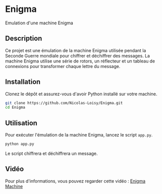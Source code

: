 # Enigma

Emulation d'une machine Enigma

## Description

Ce projet est une émulation de la machine Enigma utilisée pendant la Seconde Guerre mondiale pour chiffrer et déchiffrer des messages. La machine Enigma utilise une série de rotors, un réflecteur et un tableau de connexions pour transformer chaque lettre du message.

## Installation

Clonez le dépôt et assurez-vous d'avoir Python installé sur votre machine.

```bash
git clone https://github.com/Nicolas-Loisy/Enigma.git
cd Enigma
```

## Utilisation

Pour exécuter l'émulation de la machine Enigma, lancez le script `app.py`.

```bash
python app.py
```

Le script chiffrera et déchiffrera un message.

## Vidéo

Pour plus d'informations, vous pouvez regarder cette vidéo : [Enigma Machine](https://youtu.be/ybkkiGtJmkM?t=496)
